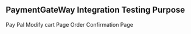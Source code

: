 PaymentGateWay Integration Testing Purpose
---------
Pay Pal
Modify cart Page
Order Confirmation Page
